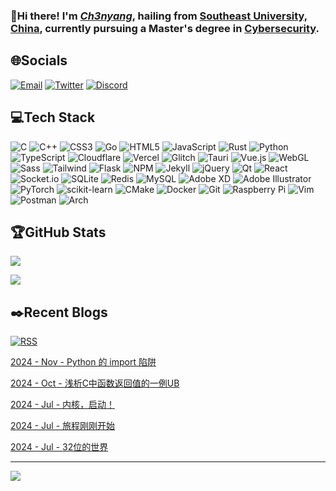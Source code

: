 ### 👋Hi there! I'm [***Ch3nyang***](https://ch3nyang.top), hailing from [Southeast University, China](https://www.seu.edu.cn), currently pursuing a Master's degree in [Cybersecurity](https://cyber.seu.edu.cn).

## 🌐Socials

[![Email](https://img.shields.io/badge/Email-mail@ch3nyang.top-%23D14836.svg?style=for-the-badge&logo=Gmail&logoColor=white)](mailto:mail@ch3nyang.top) [![Twitter](https://img.shields.io/badge/Twitter-@ch3nyang-%23000000.svg?style=for-the-badge&logo=X&logoColor=white)](https://twitter.com/ch3nyang) [![Discord](https://img.shields.io/badge/Discord-@ch3nyang-%237289DA.svg?style=for-the-badge&logo=Discord&logoColor=white)](https://discordapp.com/users/1011904467303673888)

## 💻Tech Stack

![C](https://img.shields.io/badge/c-%2300599C.svg?style=for-the-badge&logo=c&logoColor=white) ![C++](https://img.shields.io/badge/c++-%2300599C.svg?style=for-the-badge&logo=c%2B%2B&logoColor=white) ![CSS3](https://img.shields.io/badge/css3-%231572B6.svg?style=for-the-badge&logo=css3&logoColor=white) ![Go](https://img.shields.io/badge/go-%2300ADD8.svg?style=for-the-badge&logo=go&logoColor=white) ![HTML5](https://img.shields.io/badge/html5-%23E34F26.svg?style=for-the-badge&logo=html5&logoColor=white) ![JavaScript](https://img.shields.io/badge/javascript-%231e1e1e.svg?style=for-the-badge&logo=javascript&logoColor=white) ![Rust](https://img.shields.io/badge/rust-%23000000.svg?style=for-the-badge&logo=rust&logoColor=white) ![Python](https://img.shields.io/badge/python-3670A0?style=for-the-badge&logo=python&logoColor=white) ![TypeScript](https://img.shields.io/badge/typescript-%23007ACC.svg?style=for-the-badge&logo=typescript&logoColor=white) ![Cloudflare](https://img.shields.io/badge/Cloudflare-F38020?style=for-the-badge&logo=Cloudflare&logoColor=white) ![Vercel](https://img.shields.io/badge/vercel-%23000000.svg?style=for-the-badge&logo=vercel&logoColor=white) ![Glitch](https://img.shields.io/badge/glitch-%233333FF.svg?style=for-the-badge&logo=glitch&logoColor=white) ![Tauri](https://img.shields.io/badge/tauri-%2324C8D8.svg?style=for-the-badge&logo=tauri&logoColor=white) ![Vue.js](https://img.shields.io/badge/vuejs-%234FC08D.svg?style=for-the-badge&logo=vuedotjs&logoColor=white) ![WebGL](https://img.shields.io/badge/webgl-%23990000.svg?style=for-the-badge&logo=webgl&logoColor=white) ![Sass](https://img.shields.io/badge/sass-%23CC6699.svg?style=for-the-badge&logo=sass&logoColor=white) ![Tailwind](https://img.shields.io/badge/tailwind-%2306B6D4.svg?style=for-the-badge&logo=tailwindcss&logoColor=white) ![Flask](https://img.shields.io/badge/flask-%23000.svg?style=for-the-badge&logo=flask&logoColor=white) ![NPM](https://img.shields.io/badge/NPM-%23CB3837.svg?style=for-the-badge&logo=npm&logoColor=white) ![Jekyll](https://img.shields.io/badge/jekyll-%23CC0000.svg?style=for-the-badge&logo=jekyll&logoColor=white) ![jQuery](https://img.shields.io/badge/jquery-%230769AD.svg?style=for-the-badge&logo=jquery&logoColor=white) ![Qt](https://img.shields.io/badge/Qt-%2341CD52.svg?style=for-the-badge&logo=Qt&logoColor=white) ![React](https://img.shields.io/badge/react-%231e1e1e.svg?style=for-the-badge&logo=react&logoColor=white) ![Socket.io](https://img.shields.io/badge/Socket.io-black?style=for-the-badge&logo=socket.io&badgeColor=010101) ![SQLite](https://img.shields.io/badge/sqlite-%2307405e.svg?style=for-the-badge&logo=sqlite&logoColor=white) ![Redis](https://img.shields.io/badge/redis-%23FF4438.svg?style=for-the-badge&logo=redis&logoColor=white) ![MySQL](https://img.shields.io/badge/mysql-%234479A1.svg?style=for-the-badge&logo=mysql&logoColor=white) ![Adobe XD](https://img.shields.io/badge/Adobe%20XD-%23FF61F6?style=for-the-badge&logo=Adobe%20XD&logoColor=white) ![Adobe Illustrator](https://img.shields.io/badge/adobeillustrator-%23FF9A00.svg?style=for-the-badge&logo=adobeillustrator&logoColor=white) ![PyTorch](https://img.shields.io/badge/PyTorch-%23EE4C2C.svg?style=for-the-badge&logo=PyTorch&logoColor=white) ![scikit-learn](https://img.shields.io/badge/scikit--learn-%23F7931E.svg?style=for-the-badge&logo=scikit-learn&logoColor=white) ![CMake](https://img.shields.io/badge/CMake-%23008FBA.svg?style=for-the-badge&logo=cmake&logoColor=white) ![Docker](https://img.shields.io/badge/docker-%230db7ed.svg?style=for-the-badge&logo=docker&logoColor=white) ![Git](https://img.shields.io/badge/Git-%23F05032.svg?style=for-the-badge&logo=git&logoColor=white) ![Raspberry Pi](https://img.shields.io/badge/-RaspberryPi-C51A4A?style=for-the-badge&logo=Raspberry-Pi) ![Vim](https://img.shields.io/badge/Vim-%23019733.svg?style=for-the-badge&logo=git&logoColor=white) ![Postman](https://img.shields.io/badge/Postman-%23FF6C37?style=for-the-badge&logo=postman&logoColor=white) ![Arch](https://img.shields.io/badge/Arch-%231793D1?style=for-the-badge&logo=archlinux&logoColor=white)

## 🏆GitHub Stats

![](https://github-readme-stats.vercel.app/api?username=WCY-dt&theme=graywhite&hide_border=true&count_private=true&hide=contribs&show_icons=true&hide_rank=true&hide_title=true)

![](https://github-profile-trophy.vercel.app/?username=WCY-dt&theme=flat&column=7&margin-w=0&margin-h=0&no-bg=true&no-frame=true&rank=SECRET,SSS,SS,S,AAA,AA,A)

## ✒️Recent Blogs

[![RSS](https://img.shields.io/badge/rss-subscribe-%23FFA500.svg?style=for-the-badge&logo=rss&logoColor=white)](https://blog.ch3nyang.top/feed.xml)

<!-- BLOG-POST-LIST:START --><p><a href="https://blog.ch3nyang.top/post/Python%E7%9A%84import%E9%99%B7%E9%98%B1/">2024 - Nov - Python 的 import 陷阱</a></p><p><a href="https://blog.ch3nyang.top/post/%E6%B5%85%E6%9E%90C%E4%B8%AD%E5%87%BD%E6%95%B0%E8%BF%94%E5%9B%9E%E5%80%BC%E7%9A%84%E4%B8%80%E4%BE%8BUB/">2024 - Oct - 浅析C中函数返回值的一例UB</a></p><p><a href="https://blog.ch3nyang.top/post/MiniOS64_4/">2024 - Jul - 内核，启动！</a></p><p><a href="https://blog.ch3nyang.top/post/MiniOS64_3/">2024 - Jul - 旅程刚刚开始</a></p><p><a href="https://blog.ch3nyang.top/post/MiniOS64_2/">2024 - Jul - 32位的世界</a></p><!-- BLOG-POST-LIST:END -->

---

![](https://visitcount.itsvg.in/api?id=WCY-dt&label=Profile%20Views&pretty=false)
